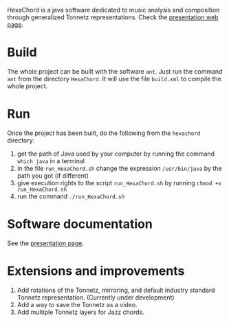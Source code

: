 HexaChord is a java software dedicated to music analysis and composition through generalized Tonnetz representations. Check the [presentation web page](https://louisbigo.com/hexachord).

# Build

The whole project can be built with the software `ant`. Just run the command `ant` from the directory `HexaChord`. It will use the file `build.xml` to compile the whole project.

# Run

Once the project has been built, do the following from the `hexachord` directory:

1. get the path of Java used by your computer by running the command `which java` in a terminal
2. in the file `run_HexaChord.sh` change the expression `/usr/bin/java` by the path you got (if different)
3. give execution rights to the script `run_HexaChord.sh` by running `chmod +x run_HexaChord.sh`
4. run the command `./run_HexaChord.sh`

# Software documentation

See the [presentation page](https://louisbigo.com/hexachord).

# Extensions and improvements
1. Add rotations of the Tonnetz, mirroring, and default industry standard Tonnetz representation. (Currently under development)
2. Add a way to save the Tonnetz as a video.
3. Add multiple Tonnetz layers for Jazz chords.